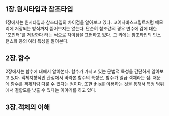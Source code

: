 
## 1장.원시타입과 참조타입 

1장에서는 원시타입과 참조타입의 차이점을 알아보고 있다. 코어자바스크립트처럼 메모리에 저장되는 방식까지 뜯어보지는 않는다. 단순히 참조값의 경우 변수에 갑에 대한 "포인터"를 저장한다 라는 식으로 차이점을 표현하고 있다. 그 외에는 참조타입의 인스턴스화 등의 여러 특성을 알아본다. 

## 2장.함수 

2장에서는 함수에 대해서 알아본다. 함수가 가지고 있는 문법적 특성을 간단하게 알아보고 있다. 객체지향적인 관점에서 바라본 함수의 특성은, 함수가 일급 객체라는 점. 때문에 함수를 객체처럼 다룰 수 있다는 점이다. 또한 this를 이용하는 것을 통해서 특정 범위에서 결합도를 낮출 수 있다는 이야기를 하고 있다. 

## 3장.객체의 이해 
